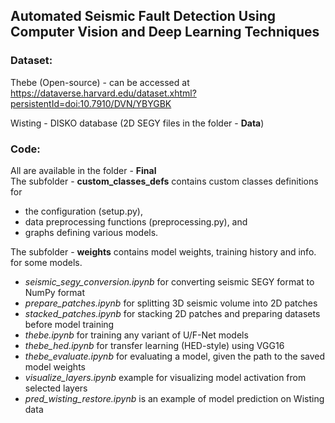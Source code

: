 ## Automated Seismic Fault Detection Using Computer Vision and Deep Learning Techniques 

### Dataset: 
Thebe (Open-source) - can be accessed at 
https://dataverse.harvard.edu/dataset.xhtml?persistentId=doi:10.7910/DVN/YBYGBK

Wisting - DISKO database (2D SEGY files in the folder - **Data**)

### Code:
All are available in the folder - **Final**  
The subfolder - **custom_classes_defs** contains custom classes definitions for 
- the configuration (setup.py),
- data preprocessing functions (preprocessing.py), and
- graphs defining various models.
   
The subfolder - **weights** contains model weights, training history and info. for some models.  

- *seismic_segy_conversion.ipynb* for converting seismic SEGY format to NumPy format  
- *prepare_patches.ipynb* for splitting 3D seismic volume into 2D patches   
- *stacked_patches.ipynb* for stacking 2D patches and preparing datasets before model training
- *thebe.ipynb* for training any variant of U/F-Net models
- *thebe_hed.ipynb* for transfer learning (HED-style) using VGG16
- *thebe_evaluate.ipynb* for evaluating a model, given the path to the saved model weights
- *visualize_layers.ipynb* example for visualizing model activation from selected layers
- *pred_wisting_restore.ipynb* is an example of model prediction on Wisting data









